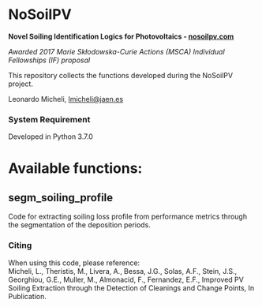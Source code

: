 # NoSoilPV
**Novel Soiling Identification Logics for Photovoltaics - [nosoilpv.com](www.nosoilpv.com)**

*Awarded 2017 Marie Skłodowska-Curie Actions (MSCA) Individual Fellowships (IF) proposal*

This repository collects the functions developed during the NoSoilPV project.

Leonardo Micheli, lmicheli@jaen.es


### System Requirement
Developed in Python 3.7.0


Available functions:
==================
## segm_soiling_profile
Code for extracting soiling loss profile from performance metrics through the segmentation of the deposition periods.

### Citing
When using this code, please reference:  
Micheli, L., Theristis, M., Livera, A., Bessa, J.G., Solas, A.F., Stein, J.S., Georghiou, G.E., Muller, M., Almonacid, F., Fernandez, E.F., Improved PV Soiling Extraction through the Detection of Cleanings and Change Points, In Publication.
